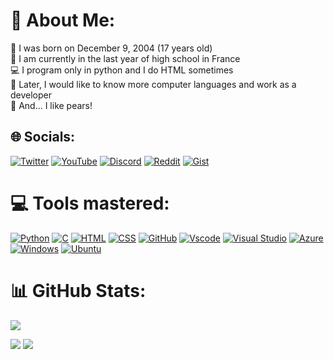 # 💫 About Me:

🎂 I was born on December 9, 2004 (17 years old)<br>
🎒 I am currently in the last year of high school in France<br>
💻 I program only in python and I do HTML sometimes<br>
💭 Later, I would like to know more computer languages ​​and work as a developer<br>
🍐 And... I like pears!<br>

## 🌐 Socials:

[![Twitter](https://img.shields.io/badge/Twitter-%231DA1F2.svg?logo=Twitter&logoColor=white)](https://twitter.com/robipoire)
[![YouTube](https://img.shields.io/badge/YouTube-%23FF0000.svg?logo=YouTube&logoColor=white)](https://youtube.com/c/robipoire)
[![Discord](https://img.shields.io/badge/Discord-%237289DA.svg?logo=Discord&logoColor=white)](https://discord.com/users/411492505024987148)
[![Reddit](https://img.shields.io/badge/Reddit-%23FF4500.svg?logo=Reddit&logoColor=white)](https://reddit.com/u/robipoire)
[![Gist](https://img.shields.io/badge/Gist-%23121011.svg?logo=GitHub&logoColor=white)](https://gist.github.com/robipoire)

# 💻 Tools mastered:

[![Python](https://img.shields.io/badge/python-3670A0?style=for-the-badge&logo=python&logoColor=ffdd54)](https://python.org)
[![C](https://img.shields.io/badge/C-A8B9CC?style=for-the-badge&logo=c&logoColor=white)](https://en.wikipedia.org/wiki/C_(programming_language))
[![HTML](https://img.shields.io/badge/HTML-E34F26?style=for-the-badge&logo=html5&logoColor=white)](https://developer.mozilla.org/fr/docs/Web/HTML)
[![CSS](https://img.shields.io/badge/CSS-1572B6?style=for-the-badge&logo=css3&logoColor=white)](https://developer.mozilla.org/fr/docs/Web/CSS)
[![GitHub](https://img.shields.io/badge/github-181717?style=for-the-badge&logo=github&logoColor=white)](https://github.com)
[![Vscode](https://img.shields.io/badge/VSCode-007ACC?style=for-the-badge&logo=visual-studio-code&logoColor=white)](https://code.visualstudio.com)
[![Visual Studio](https://img.shields.io/badge/Visual%20Studio-5C2D91?style=for-the-badge&logo=visual-studio&logoColor=white)](https://visualstudio.microsoft.com)
[![Azure](https://img.shields.io/badge/-Azure-0089D6?style=for-the-badge&logo=Microsoft-Azure&logoColor=white)](https://azure.microsoft.com)
[![Windows](https://img.shields.io/badge/Windows-0078D6?style=for-the-badge&logo=windows&logoColor=white)](https://www.microsoft.com/en-us/windows/)
[![Ubuntu](https://img.shields.io/badge/Ubuntu-E95420?style=for-the-badge&logo=ubuntu&logoColor=white)](https://ubuntu.com)

# 📊 GitHub Stats:

![](https://github-profile-summary-cards.vercel.app/api/cards/profile-details?username=RobiPoire&theme=github_dark)

![](http://github-profile-summary-cards.vercel.app/api/cards/stats?username=robipoire&theme=github_dark) ![](https://github-profile-summary-cards.vercel.app/api/cards/productive-time?username=RobiPoire&theme=github_dark)
